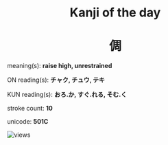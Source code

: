<h1 align="center">Kanji of the day</h1>
<h1 align="center">倜</h1>
<p align="left">meaning(s): <b>raise high, unrestrained</b></p>
<p align="left">ON reading(s): <b>チャク, チュウ, テキ</b></p>
<p align="left">KUN reading(s): <b>おろ.か, すぐ.れる, そむ.く</b></p>
<p align="left">stroke count: <b>10</b></p>
<p align="left">unicode: <b>501C</b></p>
<p align="left"><img src="https://komarev.com/ghpvc/?username=tristanwagner-kanjioftheday&label=Views&color=0e75b6&style=flat" alt="views"/></p>
